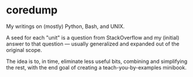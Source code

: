 # coredump
My writings on (mostly) Python, Bash, and UNIX.

A seed for each "unit" is a question from StackOverflow and my (initial) answer to that
question — usually generalized and expanded out of the original scope.

The idea is to, in time, eliminate less useful bits, combining and simplifying the rest,
with the end goal of creating a teach-you-by-examples minibook.
